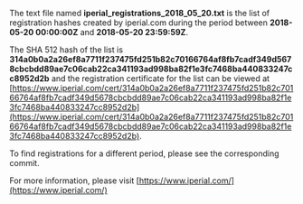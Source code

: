 The text file named **iperial_registrations_2018_05_20.txt** is the list of registration hashes created by iperial.com during the period between **2018-05-20 00:00:00Z** and **2018-05-20 23:59:59Z**.

The SHA 512 hash of the list is **314a0b0a2a26ef8a7711f237475fd251b82c70166764af8fb7cadf349d5678cbcbdd89ae7c06cab22ca341193ad998ba82f1e3fc7468ba440833247cc8952d2b** and the registration certificate for the list can be viewed at [https://www.iperial.com/cert/314a0b0a2a26ef8a7711f237475fd251b82c70166764af8fb7cadf349d5678cbcbdd89ae7c06cab22ca341193ad998ba82f1e3fc7468ba440833247cc8952d2b](https://www.iperial.com/cert/314a0b0a2a26ef8a7711f237475fd251b82c70166764af8fb7cadf349d5678cbcbdd89ae7c06cab22ca341193ad998ba82f1e3fc7468ba440833247cc8952d2b).

To find registrations for a different period, please see the corresponding commit.

For more information, please visit [https://www.iperial.com/](https://www.iperial.com/)
